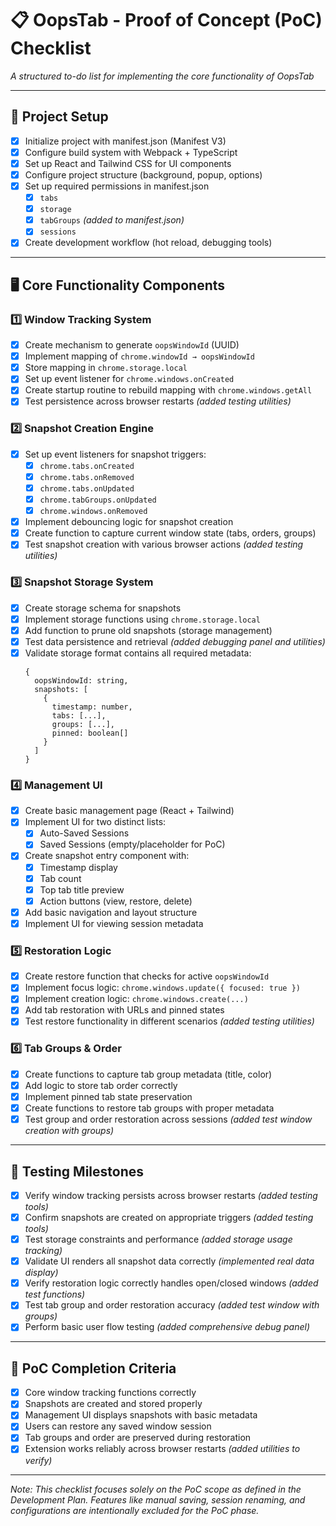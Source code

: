 # 📋 OopsTab - Proof of Concept (PoC) Checklist

_A structured to-do list for implementing the core functionality of OopsTab_

---

## 🚀 Project Setup

- [x] Initialize project with manifest.json (Manifest V3)
- [x] Configure build system with Webpack + TypeScript
- [x] Set up React and Tailwind CSS for UI components
- [x] Configure project structure (background, popup, options)
- [x] Set up required permissions in manifest.json
  - [x] `tabs`
  - [x] `storage`
  - [x] `tabGroups` _(added to manifest.json)_
  - [x] `sessions`
- [x] Create development workflow (hot reload, debugging tools)

---

## 🖥️ Core Functionality Components

### 1️⃣ Window Tracking System

- [x] Create mechanism to generate `oopsWindowId` (UUID)
- [x] Implement mapping of `chrome.windowId → oopsWindowId`
- [x] Store mapping in `chrome.storage.local`
- [x] Set up event listener for `chrome.windows.onCreated`
- [x] Create startup routine to rebuild mapping with `chrome.windows.getAll`
- [x] Test persistence across browser restarts _(added testing utilities)_

### 2️⃣ Snapshot Creation Engine

- [x] Set up event listeners for snapshot triggers:
  - [x] `chrome.tabs.onCreated`
  - [x] `chrome.tabs.onRemoved`
  - [x] `chrome.tabs.onUpdated`
  - [x] `chrome.tabGroups.onUpdated`
  - [x] `chrome.windows.onRemoved`
- [x] Implement debouncing logic for snapshot creation
- [x] Create function to capture current window state (tabs, orders, groups)
- [x] Test snapshot creation with various browser actions _(added testing utilities)_

### 3️⃣ Snapshot Storage System

- [x] Create storage schema for snapshots
- [x] Implement storage functions using `chrome.storage.local`
- [x] Add function to prune old snapshots (storage management)
- [x] Test data persistence and retrieval _(added debugging panel and utilities)_
- [x] Validate storage format contains all required metadata:
  ```
  {
    oopsWindowId: string,
    snapshots: [
      {
        timestamp: number,
        tabs: [...],
        groups: [...],
        pinned: boolean[]
      }
    ]
  }
  ```

### 4️⃣ Management UI

- [x] Create basic management page (React + Tailwind)
- [x] Implement UI for two distinct lists:
  - [x] Auto-Saved Sessions
  - [x] Saved Sessions (empty/placeholder for PoC)
- [x] Create snapshot entry component with:
  - [x] Timestamp display
  - [x] Tab count
  - [x] Top tab title preview
  - [x] Action buttons (view, restore, delete)
- [x] Add basic navigation and layout structure
- [x] Implement UI for viewing session metadata

### 5️⃣ Restoration Logic

- [x] Create restore function that checks for active `oopsWindowId`
- [x] Implement focus logic: `chrome.windows.update({ focused: true })`
- [x] Implement creation logic: `chrome.windows.create(...)`
- [x] Add tab restoration with URLs and pinned states
- [x] Test restore functionality in different scenarios _(added testing utilities)_

### 6️⃣ Tab Groups & Order

- [x] Create functions to capture tab group metadata (title, color)
- [x] Add logic to store tab order correctly
- [x] Implement pinned tab state preservation
- [x] Create functions to restore tab groups with proper metadata
- [x] Test group and order restoration across sessions _(added test window creation with groups)_

---

## 🧪 Testing Milestones

- [x] Verify window tracking persists across browser restarts _(added testing tools)_
- [x] Confirm snapshots are created on appropriate triggers _(added testing tools)_
- [x] Test storage constraints and performance _(added storage usage tracking)_
- [x] Validate UI renders all snapshot data correctly _(implemented real data display)_
- [x] Verify restoration logic correctly handles open/closed windows _(added test functions)_
- [x] Test tab group and order restoration accuracy _(added test window with groups)_
- [x] Perform basic user flow testing _(added comprehensive debug panel)_

---

## 🏁 PoC Completion Criteria

- [x] Core window tracking functions correctly
- [x] Snapshots are created and stored properly
- [x] Management UI displays snapshots with basic metadata
- [x] Users can restore any saved window session
- [x] Tab groups and order are preserved during restoration
- [x] Extension works reliably across browser restarts _(added utilities to verify)_

---

_Note: This checklist focuses solely on the PoC scope as defined in the Development Plan. Features like manual saving, session renaming, and configurations are intentionally excluded for the PoC phase._
